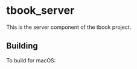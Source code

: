 # tbook_server

This is the server component of the tbook project.

## Building

To build for macOS: